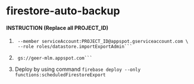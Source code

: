 # firestore-auto-backup

#### INSTRUCTION (Replace all PROJECT_ID)
1. ```gcloud projects add-iam-policy-binding PROJECT_ID \
    --member serviceAccount:PROJECT_ID@appspot.gserviceaccount.com \
    --role roles/datastore.importExportAdmin```
2. ```gsutil iam ch serviceAccount:PROJECT_ID@appspot.gserviceaccount.com:admin \
    gs://geer-mlm.appspot.com```
3. Deploy by using command ```firebase deploy --only functions:scheduledFirestoreExport```
